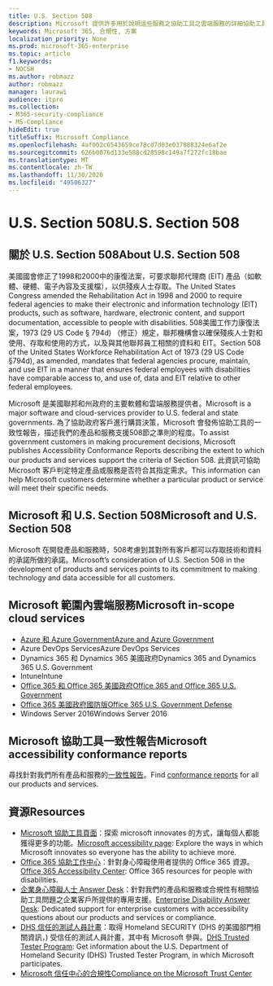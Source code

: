 ```yaml
---
title: U.S. Section 508
description: Microsoft 提供許多用於說明這些服務之協助工具之雲端服務的詳細協助工具一致性報告。
keywords: Microsoft 365, 合規性, 方案
localization_priority: None
ms.prod: microsoft-365-enterprise
ms.topic: article
f1.keywords:
- NOCSH
ms.author: robmazz
author: robmazz
manager: laurawi
audience: itpro
ms.collection:
- M365-security-compliance
- MS-Compliance
hideEdit: true
titleSuffix: Microsoft Compliance
ms.openlocfilehash: 4af002c6543659ce78cd7d03e037088324e6af2e
ms.sourcegitcommit: 626b0076d133e588cd28598c149a7f272fc18bae
ms.translationtype: MT
ms.contentlocale: zh-TW
ms.lasthandoff: 11/30/2020
ms.locfileid: "49506327"
---
```

# <a name="us-section-508"></a><span data-ttu-id="52b04-104">U.S. Section 508</span><span class="sxs-lookup"><span data-stu-id="52b04-104">U.S. Section 508</span></span>

## <a name="about-us-section-508"></a><span data-ttu-id="52b04-105">關於 U.S. Section 508</span><span class="sxs-lookup"><span data-stu-id="52b04-105">About U.S. Section 508</span></span>

<span data-ttu-id="52b04-106">美國國會修正了1998和2000中的康復法案，可要求聯邦代理商 (EIT) 產品（如軟體、硬體、電子內容及支援檔），以供殘疾人士存取。</span><span class="sxs-lookup"><span data-stu-id="52b04-106">The United States Congress amended the Rehabilitation Act in 1998 and 2000 to require federal agencies to make their electronic and information technology (EIT) products, such as software, hardware, electronic content, and support documentation, accessible to people with disabilities.</span></span> <span data-ttu-id="52b04-107">508美國工作力康復法案，1973 (29 US Code § 794d) （修正）規定，聯邦機構會以確保殘疾人士對和使用、存取和使用的方式，以及與其他聯邦員工相關的資料和 EIT。</span><span class="sxs-lookup"><span data-stu-id="52b04-107">Section 508 of the United States Workforce Rehabilitation Act of 1973 (29 US Code §794d), as amended, mandates that federal agencies procure, maintain, and use EIT in a manner that ensures federal employees with disabilities have comparable access to, and use of, data and EIT relative to other federal employees.</span></span>

<span data-ttu-id="52b04-108">Microsoft 是美國聯邦和州政府的主要軟體和雲端服務提供者。</span><span class="sxs-lookup"><span data-stu-id="52b04-108">Microsoft is a major software and cloud-services provider to U.S. federal and state governments.</span></span>  <span data-ttu-id="52b04-109">為了協助政府客戶進行購買決策，Microsoft 會發佈協助工具的一致性報告，描述我們的產品和服務支援508節之準則的程度。</span><span class="sxs-lookup"><span data-stu-id="52b04-109">To assist government customers in making procurement decisions, Microsoft publishes Accessibility Conformance Reports describing the extent to which our products and services support the criteria of Section 508.</span></span>  <span data-ttu-id="52b04-110">此資訊可協助 Microsoft 客戶判定特定產品或服務是否符合其指定需求。</span><span class="sxs-lookup"><span data-stu-id="52b04-110">This information can help Microsoft customers determine whether a particular product or service will meet their specific needs.</span></span>

## <a name="microsoft-and-us-section-508"></a><span data-ttu-id="52b04-111">Microsoft 和 U.S. Section 508</span><span class="sxs-lookup"><span data-stu-id="52b04-111">Microsoft and U.S. Section 508</span></span>

<span data-ttu-id="52b04-112">Microsoft 在開發產品和服務時，508考慮到其對所有客戶都可以存取技術和資料的承諾所做的承諾。</span><span class="sxs-lookup"><span data-stu-id="52b04-112">Microsoft’s consideration of U.S. Section 508 in the development of products and services points to its commitment to making technology and data accessible for all customers.</span></span>

## <a name="microsoft-in-scope-cloud-services"></a><span data-ttu-id="52b04-113">Microsoft 範圍內雲端服務</span><span class="sxs-lookup"><span data-stu-id="52b04-113">Microsoft in-scope cloud services</span></span>

- [<span data-ttu-id="52b04-114">Azure 和 Azure Government</span><span class="sxs-lookup"><span data-stu-id="52b04-114">Azure and Azure Government</span></span>](https://go.microsoft.com/fwlink/p/?linkid=2051569)
- <span data-ttu-id="52b04-115">Azure DevOps Services</span><span class="sxs-lookup"><span data-stu-id="52b04-115">Azure DevOps Services</span></span>
- <span data-ttu-id="52b04-116">Dynamics 365 和 Dynamics 365 美國政府</span><span class="sxs-lookup"><span data-stu-id="52b04-116">Dynamics 365 and Dynamics 365 U.S. Government</span></span>
- <span data-ttu-id="52b04-117">Intune</span><span class="sxs-lookup"><span data-stu-id="52b04-117">Intune</span></span>
- [<span data-ttu-id="52b04-118">Office 365 和 Office 365 美國政府</span><span class="sxs-lookup"><span data-stu-id="52b04-118">Office 365 and Office 365 U.S. Government</span></span>](https://go.microsoft.com/fwlink/p/?LinkID=2077751)
- [<span data-ttu-id="52b04-119">Office 365 美國政府國防版</span><span class="sxs-lookup"><span data-stu-id="52b04-119">Office 365 U.S. Government Defense</span></span>](https://go.microsoft.com/fwlink/p/?LinkID=2077751)
- <span data-ttu-id="52b04-120">Windows Server 2016</span><span class="sxs-lookup"><span data-stu-id="52b04-120">Windows Server 2016</span></span>

## <a name="microsoft-accessibility-conformance-reports"></a><span data-ttu-id="52b04-121">Microsoft 協助工具一致性報告</span><span class="sxs-lookup"><span data-stu-id="52b04-121">Microsoft accessibility conformance reports</span></span>

<span data-ttu-id="52b04-122">尋找針對我們所有產品和服務的[一致性報告](https://cloudblogs.microsoft.com/industry-blog/government/2018/09/11/accessibility-conformance-reports/)。</span><span class="sxs-lookup"><span data-stu-id="52b04-122">Find [conformance reports](https://cloudblogs.microsoft.com/industry-blog/government/2018/09/11/accessibility-conformance-reports/) for all our products and services.</span></span>

## <a name="resources"></a><span data-ttu-id="52b04-123">資源</span><span class="sxs-lookup"><span data-stu-id="52b04-123">Resources</span></span>

- <span data-ttu-id="52b04-124">[Microsoft 協助工具頁面](https://go.microsoft.com/fwlink/p/?linkid=2051579)：探索 microsoft innovates 的方式，讓每個人都能獲得更多的功能。</span><span class="sxs-lookup"><span data-stu-id="52b04-124">[Microsoft accessibility page](https://go.microsoft.com/fwlink/p/?linkid=2051579): Explore the ways in which Microsoft innovates so everyone has the ability to achieve more.</span></span>
- <span data-ttu-id="52b04-125">[Office 365 協助工作中心](https://go.microsoft.com/fwlink/p/?linkid=2051801)：針對身心障礙使用者提供的 Office 365 資源。</span><span class="sxs-lookup"><span data-stu-id="52b04-125">[Office 365 Accessibility Center](https://go.microsoft.com/fwlink/p/?linkid=2051801): Office 365 resources for people with disabilities.</span></span>
- <span data-ttu-id="52b04-126">[企業身心障礙人士 Answer Desk](https://go.microsoft.com/fwlink/p/?linkid=2050890)：針對我們的產品和服務或合規性有相關協助工具問題之企業客戶所提供的專用支援。</span><span class="sxs-lookup"><span data-stu-id="52b04-126">[Enterprise Disability Answer Desk](https://go.microsoft.com/fwlink/p/?linkid=2050890): Dedicated support for enterprise customers with accessibility questions about our products and services or compliance.</span></span>
- <span data-ttu-id="52b04-127">[DHS 信任的測試人員計畫](https://go.microsoft.com/fwlink/?linkid=2052171)：取得 Homeland SECURITY (DHS 的美國部門相關資訊，) 受信任的測試人員計畫，其中有 Microsoft 參與。</span><span class="sxs-lookup"><span data-stu-id="52b04-127">[DHS Trusted Tester Program](https://go.microsoft.com/fwlink/?linkid=2052171): Get information about the U.S. Department of Homeland Security (DHS) Trusted Tester Program, in which Microsoft participates.</span></span>
- [<span data-ttu-id="52b04-128">Microsoft 信任中心的合規性</span><span class="sxs-lookup"><span data-stu-id="52b04-128">Compliance on the Microsoft Trust Center</span></span>](https://www.microsoft.com/trust-center/compliance/compliance-overview)
